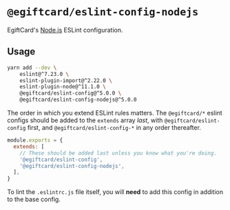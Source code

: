 # `@egiftcard/eslint-config-nodejs`

EgiftCard's [Node.js](https://nodejs.org) ESLint configuration.

## Usage

```bash
yarn add --dev \
    eslint@^7.23.0 \
    eslint-plugin-import@^2.22.0 \
    eslint-plugin-node@^11.1.0 \
    @egiftcard/eslint-config@^5.0.0 \
    @egiftcard/eslint-config-nodejs@^5.0.0
```

The order in which you extend ESLint rules matters.
The `@egiftcard/*` eslint configs should be added to the `extends` array _last_,
with `@egiftcard/eslint-config` first, and `@egiftcard/eslint-config-*` in any
order thereafter.

```js
module.exports = {
  extends: [
    // These should be added last unless you know what you're doing.
    '@egiftcard/eslint-config',
    '@egiftcard/eslint-config-nodejs',
  ],
}
```

To lint the `.eslintrc.js` file itself, you will **need** to add this config in addition to the base config.
